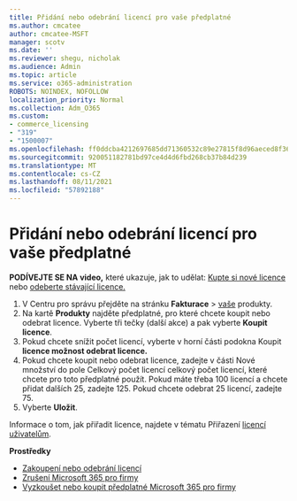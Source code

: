 ```yaml
---
title: Přidání nebo odebrání licencí pro vaše předplatné
ms.author: cmcatee
author: cmcatee-MSFT
manager: scotv
ms.date: ''
ms.reviewer: shegu, nicholak
ms.audience: Admin
ms.topic: article
ms.service: o365-administration
ROBOTS: NOINDEX, NOFOLLOW
localization_priority: Normal
ms.collection: Adm_O365
ms.custom:
- commerce_licensing
- "319"
- "1500007"
ms.openlocfilehash: ff0ddcba4212697685dd71360532c89e27815f8d96aeced8f36c7416bdbebf64
ms.sourcegitcommit: 920051182781bd97ce4d4d6fbd268cb37b84d239
ms.translationtype: MT
ms.contentlocale: cs-CZ
ms.lasthandoff: 08/11/2021
ms.locfileid: "57892188"
---
```

# <a name="add-or-remove-licenses-for-your-subscription"></a>Přidání nebo odebrání licencí pro vaše předplatné

**PODÍVEJTE SE NA video,** které ukazuje, jak to udělat: [Kupte si nové licence](https://go.microsoft.com/fwlink/p/?linkid=2154857) nebo [odeberte stávající licence.](https://go.microsoft.com/fwlink/p/?linkid=2154938)

1. V Centru pro správu přejděte na stránku **Fakturace**  >  [vaše](https://go.microsoft.com/fwlink/p/?linkid=842054) produkty.
2. Na kartě **Produkty** najděte předplatné, pro které chcete koupit nebo odebrat licence. Vyberte tři tečky (další akce) a pak vyberte **Koupit licence**.
3. Pokud chcete snížit počet licencí, vyberte v horní  části podokna Koupit **licence možnost odebrat licence.**
4. Pokud chcete koupit nebo  odebrat licence,  zadejte v části Nové množství do pole Celkový počet licencí celkový počet licencí, které chcete pro toto předplatné použít. Pokud máte třeba 100 licencí a chcete přidat dalších 25, zadejte 125. Pokud chcete odebrat 25 licencí, zadejte 75.
5. Vyberte **Uložit**.

Informace o tom, jak přiřadit licence, najdete v tématu Přiřazení [licencí uživatelům](https://docs.microsoft.com/microsoft-365/admin/manage/assign-licenses-to-users).

**Prostředky**
  
- [Zakoupení nebo odebrání licencí](https://docs.microsoft.com/microsoft-365/commerce/licenses/buy-licenses)
- [Zrušení Microsoft 365 pro firmy](https://docs.microsoft.com/microsoft-365/commerce/subscriptions/cancel-your-subscription)
- [Vyzkoušet nebo koupit předplatné Microsoft 365 pro firmy](https://docs.microsoft.com/microsoft-365/commerce/try-or-buy-microsoft-365)